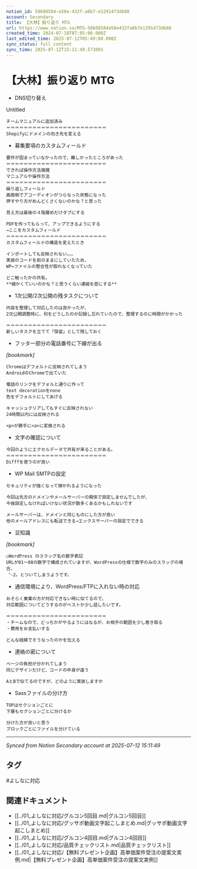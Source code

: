 ```yaml
---
notion_id: 58608584-e58e-432f-a6b7-e1291473db88
account: Secondary
title: 【大林】振り返り MTG
url: https://www.notion.so/MTG-58608584e58e432fa6b7e1291473db88
created_time: 2024-07-18T07:05:00.000Z
last_edited_time: 2025-07-12T05:49:00.000Z
sync_status: full_content
sync_time: 2025-07-12T15:11:49.573091
---
```


# 【大林】振り返り MTG

- DNS切り替え

Untitled 

```plain text
チームマニュアルに追加済み
＝＝＝＝＝＝＝＝＝＝＝＝＝＝＝＝＝＝＝＝＝＝＝
Shopifyにドメインの向き先を変える
```

- 募集要項のカスタムフィールド

```plain text
要件が固まっていなかったので、難しかったところがあった
＝＝＝＝＝＝＝＝＝＝＝＝＝＝＝＝＝＝＝＝＝＝＝
できれば操作方法複雑
マニュアルや操作方法
＝＝＝＝＝＝＝＝＝＝＝＝＝＝＝＝＝＝＝＝＝＝＝
繰り返しフィールド
画面側でアコーディオンがつらなった状態になった
押すやり方がめんどくさくないのかな？と思った

見え方は最後の４階層めだけタブにする

PDFを作ってもらって、アップできるようにする
→ここをカスタムフィールド
＝＝＝＝＝＝＝＝＝＝＝＝＝＝＝＝＝＝＝＝＝＝＝
カスタムフィールドの構造を変えたとき

インポートしても反映されない。。。
実装のコードを前のままにしていたため、
WP↔︎ファイルの整合性が取れなくなっていた

どこ触ったかの共有。
**細かくていいのかな？と思うくらい連絡を密にする**
```

- 1次公開/2次公開の残タスクについて

```plain text
内容を整理して対応したのは良かったが、
2次公開調整時に、何をどうしたのか記録し忘れていたので、整理するのに時間がかかった

＝＝＝＝＝＝＝＝＝＝＝＝＝＝＝＝＝＝＝＝＝＝＝
新しいタスクを立てて「保留」として残しておく
```

- フッター部分の電話番号に下線が出る

*[bookmark]*

```plain text
Chromeはデフォルトに反映されてしまう
AndroidのChromeで出ていた

電話のリンクをデフォルと通りに作って
text decorationをnone
色をデフォルトにしてあげる

キャッシュクリアしてもすぐに反映されない
24時間以内には反映される

<p>が勝手に<a>に変換される
```

- 文字の確認について

```plain text
今回のようにエクセルデータで共有が来ることがある。
＝＝＝＝＝＝＝＝＝＝＝＝＝＝＝＝＝＝＝＝＝＝＝
Difffを使うのが良い
```

- WP Mail SMTPの設定

```plain text
セキュリティが強くなって弾かれるようになった

今回は先方のドメインやメールサーバーの関係で設定しませんでしたが、
今後設定しなければいけない状況が数多くあるかもしれないです

メールサーバーは、ドメインと同じものにした方が良い
他のメールアドレスにも転送できる→エックスサーバーの設定でできる
```

- 豆知識

*[bookmark]*

```plain text
○WordPress のスラッグ名の数字表記
URLが01〜08の数字で構成されていますが、WordPressの仕様で数字のみのスラッグの場合、
〝-2〟とついてしまうようです。
```

- 通信環境により、WordPress/FTPに入れない時の対応

```plain text
おそらく兼業の方が対応できない時に似てるので、
対応範囲についてどうするのがベストか少し話したいです。

＝＝＝＝＝＝＝＝＝＝＝＝＝＝＝＝＝＝＝＝＝＝＝
・チームなので、どっちかがやるようにはなるが、お相手の範囲を少し巻き取る
・費用をお支払いする

どんな経緯でそうなったのかを伝える

```

- 連絡の密について

```plain text
ページの負担が分かれてしまう
同じデザインだけど、コードの中身が違う

AとBで似てるのですが、どのように実装しますか
```

- Sassファイルの分け方

```plain text
TOPはセクションごとに
下層もセクションごとに分けるか

分けた方が良いと思う
ブロックごとにファイルを分けている
```


---

*Synced from Notion Secondary account at 2025-07-12 15:11:49*


## タグ

#よしなに対応 

## 関連ドキュメント

- [[../01_よしなに対応/グルコン5回目.md|グルコン5回目]]
- [[../01_よしなに対応/グッサポ動画文字起こしまとめ.md|グッサポ動画文字起こしまとめ]]
- [[../01_よしなに対応/グルコン4回目.md|グルコン4回目]]
- [[../01_よしなに対応/品質チェックリスト.md|品質チェックリスト]]
- [[../01_よしなに対応/【無料プレゼント企画】高単価案件受注の提案文実例.md|【無料プレゼント企画】高単価案件受注の提案文実例]]
